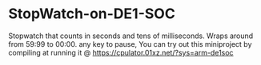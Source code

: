 # StopWatch-on-DE1-SOC

Stopwatch that counts in seconds and tens of milliseconds. Wraps around from 59:99 to 00:00. any key to pause, You can try out this miniproject by compiling at running it @ https://cpulator.01xz.net/?sys=arm-de1soc
